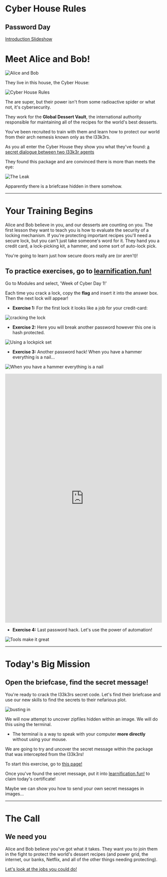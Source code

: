 # Cyber House Rules

## Password Day
<a href="https://udel.codes/cyber1/powerpoint/intro" target="_blank">Introduction Slideshow</a>

# Meet Alice and Bob!

![Alice and Bob](https://physicsworld.com/wp-content/uploads/2013/04/PW-2013-04-163-Communication-without-particles-pic1.jpg)

They live in this house, the Cyber House:

![Cyber House Rules](https://i2.wp.com/www.intelligentliving.co/wp-content/uploads/2020/01/cyberhouse-2.jpg)

The are super, but their power isn't from some radioactive spider or what not, it's cybersecurity.  

They work for the **Global Dessert Vault**, the international authority responsible for maintaining all of the recipes for the world's best desserts.  

You've been recruited to train with them and learn how to protect our world from their arch nemesis known only as the l33k3rs.

As you all enter the Cyber House they show you what they've found:  [a secret dialogue between two l33k3r agents](https://udel.codes/cyber1/chat_log/chat.html)

They found this package and are convinced there is more than meets the eye:

![The Leak](https://udel.codes/cyber1/chat_log/leek.png)

Apparently there is a briefcase hidden in there somehow.

----

# Your Training Begins

Alice and Bob believe in you, and our desserts are counting on you.  The first lesson they want to teach you is how to evaluate the security of a locking mechanism.  If you're protecting important recipes you'll need a secure lock, but you can't just take someone's word for it.  They hand you a credit card, a lock-picking kit, a hammer, and some sort of auto-lock pick. 

You're going to learn just how secure doors really are (or aren't)!


## To practice exercises, go to <a href="https://learnification.fun/" target="_blank">learnification.fun!</a>
Go to Modules and select, 'Week of Cyber Day 1!'

Each time you crack a lock, copy the **flag** and insert it into the answer box. Then the next lock will appear!

* **Exercise 1:** For the first lock it looks like a job for your credit-card:

![cracking the lock](https://mk0artoflockpic9s07b.kinstacdn.com/wp-content/uploads/2020/05/How-to-Pick-a-Lock-with-a-Credit-Card-1024x384.jpg)

* **Exercise 2:** Here you will break another password however this one is hash protected.

![Using a lockpick set](https://theravingtrends.com/wp-content/uploads/2020/03/lock-picking-set-.jpg)

* **Exercise 3:** Another password hack! When you have a hammer everything is a nail...

![When you have a hammer everything is a nail](https://prof.ninja/gameimages/hammer.jpg)

<iframe height="800px" width="100%" src="https://repl.it/@AndyNovo/TightOvalHacks-1?lite=true" scrolling="no" frameborder="no" allowtransparency="true" allowfullscreen="true" sandbox="allow-forms allow-pointer-lock allow-popups allow-same-origin allow-scripts allow-modals"></iframe>

* **Exercise 4:** Last password hack. Let's use the power of automation!

![Tools make it great](https://prof.ninja/gameimages/auto.jpg)

-----

# Today's Big Mission

## Open the briefcase, find the secret message!

You're ready to crack the l33k3rs secret code.  Let's find their briefcase and use our new skills to find the secrets to their nefarious plot.

![busting in](https://ak1.ostkcdn.com/wp-content/uploads/2017/05/briefcase-lock-TWIT.jpg)

We will now attempt to uncover zipfiles hidden within an image. We will do this using the terminal.
* The terminal is a way to speak with your computer **more directly** without using your mouse.

We are going to try and uncover the secret message within the package that was intercepted from the l33k3rs!

To start this exercise, go to
<a href="https://udel.codes/cyber1/steps-to-bruteforce" target="_blank">this page!</a>

Once you've found the secret message, put it into <a href="https://learnification.fun/" target="_blank">learnification.fun!</a> to claim today's certificate!

Maybe we can show you how to send your own secret messages in images...

----

# The Call

## We need you

Alice and Bob believe you've got what it takes.  They want you to join them in the fight to protect the world's dessert recipes (and power grid, the internet, our banks, Netflix, and all of the other things needing protecting).  

<a href="https://www.cyberseek.org/pathway.html" target="_blank">Let's look at the jobs you could do!</a>

